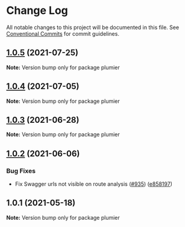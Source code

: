# Change Log

All notable changes to this project will be documented in this file.
See [Conventional Commits](https://conventionalcommits.org) for commit guidelines.

## [1.0.5](https://github.com/plumier/plumier/compare/v1.0.4...v1.0.5) (2021-07-25)

**Note:** Version bump only for package plumier





## [1.0.4](https://github.com/plumier/plumier/compare/v1.0.3...v1.0.4) (2021-07-05)

**Note:** Version bump only for package plumier





## [1.0.3](https://github.com/plumier/plumier/compare/v1.0.2...v1.0.3) (2021-06-28)

**Note:** Version bump only for package plumier





## [1.0.2](https://github.com/plumier/plumier/compare/v1.0.0...v1.0.2) (2021-06-06)


### Bug Fixes

* Fix Swagger urls not visible on route analysis ([#935](https://github.com/plumier/plumier/issues/935)) ([e858197](https://github.com/plumier/plumier/commit/e8581971087ddde0d3642aaa930ac36eafc9bc26))





## 1.0.1 (2021-05-18)

**Note:** Version bump only for package plumier
